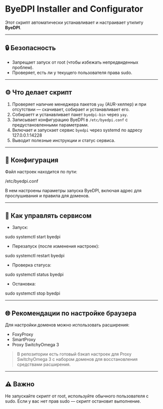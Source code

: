 # ByeDPI Installer and Configurator

Этот скрипт автоматически устанавливает и настраивает утилиту **ByeDPI**.

---

## 🔒 Безопасность

- Запрещает запуск от root (чтобы избежать непредвиденных проблем).  
- Проверяет, есть ли у текущего пользователя права sudo.

---

## ⚙️ Что делает скрипт

1. Проверяет наличие менеджера пакетов `yay` (AUR-хелпер) и при отсутствии — скачивает, собирает и устанавливает его.  
2. Собираетт и устанавливает пакет `byedpi-bin` через `yay`.  
3. Записывает конфигурацию ByeDPI в `/etc/byedpi.conf` с предустановленными параметрами.  
4. Включает и запускает сервис `byedpi` через systemd по адресу 127.0.0.1:14228
5. Выводит полезные инструкции и статус сервиса.

---

## 📝 Конфигурация

Файл настроек находится по пути:


/etc/byedpi.conf

В нем настроены параметры запуска ByeDPI, включая адрес для прослушивания и правила для доменов.

---

## 🚀 Как управлять сервисом

- Запуск:


sudo systemctl start byedpi

- Перезапуск (после изменения настроек):


sudo systemctl restart byedpi

- Проверка статуса:


sudo systemctl status byedpi

- Остановка:


sudo systemctl stop byedpi

---

## 🌐 Рекомендации по настройке браузера

Для настройки доменов можно использовать расширения:

- FoxyProxy  
- SmartProxy  
- Proxy SwitchyOmega 3  

> В репозитории есть готовый бэкап настроек для Proxy SwitchyOmega 3 с набором доменов для восстановления средствами расширения.

---

## ⚠️ Важно

Не запускайте скрипт от root, используйте обычного пользователя с sudo. Если у вас нет прав sudo — скрипт остановит выполнение.
